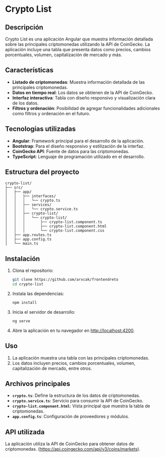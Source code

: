 # Crypto List

## Descripción

Crypto List es una aplicación Angular que muestra información detallada sobre las principales criptomonedas utilizando la API de CoinGecko. La aplicación incluye una tabla que presenta datos como precios, cambios porcentuales, volumen, capitalización de mercado y más.

## Características

- **Listado de criptomonedas**: Muestra información detallada de las principales criptomonedas.
- **Datos en tiempo real**: Los datos se obtienen de la API de CoinGecko.
- **Interfaz interactiva**: Tabla con diseño responsivo y visualización clara de los datos.
- **Filtros y ordenación**: Posibilidad de agregar funcionalidades adicionales como filtros y ordenación en el futuro.

## Tecnologías utilizadas

- **Angular**: Framework principal para el desarrollo de la aplicación.
- **Bootstrap**: Para el diseño responsivo y estilización de la interfaz.
- **CoinGecko API**: Fuente de datos para las criptomonedas.
- **TypeScript**: Lenguaje de programación utilizado en el desarrollo.

## Estructura del proyecto

```
crypto-list/
├── src/
│   ├── app/
│   │   ├── interfaces/
│   │   │   └── crypto.ts
│   │   ├── services/
│   │   │   └── crypto.service.ts 
│   │   ├── crypto-list/
│   │   │   └── crypto-list/
│   │   │       ├── crypto-list.component.ts
│   │   │       ├── crypto-list.component.html
│   │   │       └── crypto-list.component.css 
│   ├── app.routes.ts        
│   ├── app.config.ts 
│   └── main.ts                 
```

## Instalación

1. Clona el repositorio:

   ```bash
   git clone https://github.com/arxcak/frontendreto
   cd crypto-list
   ```

2. Instala las dependencias:

   ```bash
   npm install
   ```

3. Inicia el servidor de desarrollo:

   ```bash
   ng serve
   ```

4. Abre la aplicación en tu navegador en [http://localhost:4200](http://localhost:4200).

## Uso

1. La aplicación muestra una tabla con las principales criptomonedas.
2. Los datos incluyen precios, cambios porcentuales, volumen, capitalización de mercado, entre otros.

## Archivos principales

- **`crypto.ts`**: Define la estructura de los datos de criptomonedas.
- **`crypto.service.ts`**: Servicio para consumir la API de CoinGecko.
- **`crypto-list.component.html`**: Vista principal que muestra la tabla de criptomonedas.
- **`app.config.ts`**: Configuración de proveedores y módulos.

## API utilizada

La aplicación utiliza la API de CoinGecko para obtener datos de criptomonedas. (https://api.coingecko.com/api/v3/coins/markets).